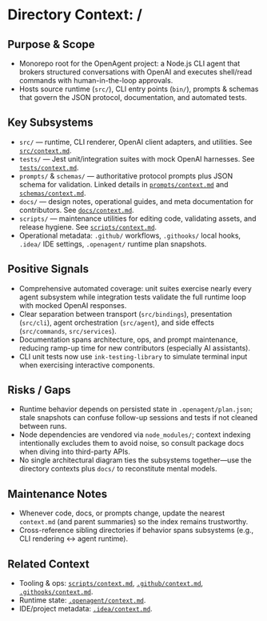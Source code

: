 # Directory Context: /

## Purpose & Scope

- Monorepo root for the OpenAgent project: a Node.js CLI agent that brokers structured conversations with OpenAI and executes shell/read commands with human-in-the-loop approvals.
- Hosts source runtime (`src/`), CLI entry points (`bin/`), prompts & schemas that govern the JSON protocol, documentation, and automated tests.

## Key Subsystems

- `src/` — runtime, CLI renderer, OpenAI client adapters, and utilities. See [`src/context.md`](src/context.md).
- `tests/` — Jest unit/integration suites with mock OpenAI harnesses. See [`tests/context.md`](tests/context.md).
- `prompts/` & `schemas/` — authoritative protocol prompts plus JSON schema for validation. Linked details in [`prompts/context.md`](prompts/context.md) and [`schemas/context.md`](schemas/context.md).
- `docs/` — design notes, operational guides, and meta documentation for contributors. See [`docs/context.md`](docs/context.md).
- `scripts/` — maintenance utilities for editing code, validating assets, and release hygiene. See [`scripts/context.md`](scripts/context.md).
- Operational metadata: `.github/` workflows, `.githooks/` local hooks, `.idea/` IDE settings, `.openagent/` runtime plan snapshots.

## Positive Signals

- Comprehensive automated coverage: unit suites exercise nearly every agent subsystem while integration tests validate the full runtime loop with mocked OpenAI responses.
- Clear separation between transport (`src/bindings`), presentation (`src/cli`), agent orchestration (`src/agent`), and side effects (`src/commands`, `src/services`).
- Documentation spans architecture, ops, and prompt maintenance, reducing ramp-up time for new contributors (especially AI assistants).
- CLI unit tests now use `ink-testing-library` to simulate terminal input when exercising interactive components.

## Risks / Gaps

- Runtime behavior depends on persisted state in `.openagent/plan.json`; stale snapshots can confuse follow-up sessions and tests if not cleaned between runs.
- Node dependencies are vendored via `node_modules/`; context indexing intentionally excludes them to avoid noise, so consult package docs when diving into third-party APIs.
- No single architectural diagram ties the subsystems together—use the directory contexts plus `docs/` to reconstitute mental models.

## Maintenance Notes

- Whenever code, docs, or prompts change, update the nearest `context.md` (and parent summaries) so the index remains trustworthy.
- Cross-reference sibling directories if behavior spans subsystems (e.g., CLI rendering ↔ agent runtime).

## Related Context

- Tooling & ops: [`scripts/context.md`](scripts/context.md), [`.github/context.md`](.github/context.md), [`.githooks/context.md`](.githooks/context.md).
- Runtime state: [`.openagent/context.md`](.openagent/context.md).
- IDE/project metadata: [`.idea/context.md`](.idea/context.md).
